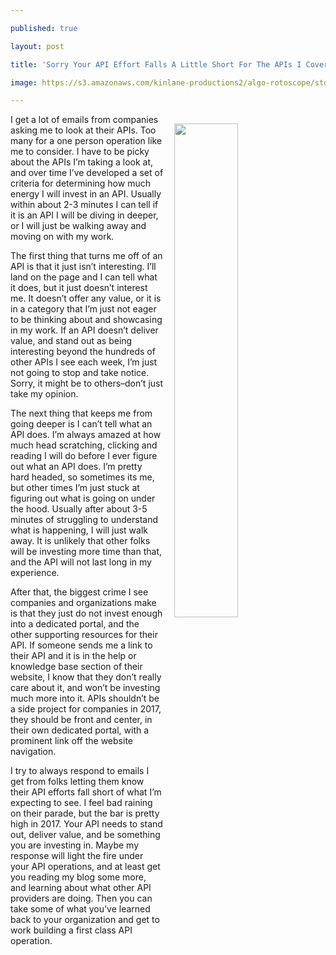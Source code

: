 ---
published: true
layout: post
title: 'Sorry Your API Effort Falls A Little Short For The APIs I Cover'
image: https://s3.amazonaws.com/kinlane-productions2/algo-rotoscope/stories/supreme-court-judgement.jpg
---

<p><img src="https://s3.amazonaws.com/kinlane-productions2/algo-rotoscope/stories/supreme-court-judgement.jpg" align="right" width="45%" style="padding: 15px;" />
<p>I get a lot of emails from companies asking me to look at their APIs. Too many for a one person operation like me to consider. I have to be picky about the APIs I’m taking a look at, and over time I’ve developed a set of criteria for determining how much energy I will invest in an API. Usually within about 2-3 minutes I can tell if it is an API I will be diving in deeper, or I will just be walking away and moving on with my work.

<p>The first thing that turns me off of an API is that it just isn’t interesting. I’ll land on the page and I can tell what it does, but it just doesn’t interest me. It doesn’t offer any value, or it is in a category that I’m just not eager to be thinking about and showcasing in my work. If an API doesn’t deliver value, and stand out as being interesting beyond the hundreds of other APIs I see each week, I’m just not going to stop and take notice. Sorry, it might be to others–don’t just take my opinion.

<p>The next thing that keeps me from going deeper is I can’t tell what an API does. I’m always amazed at how much head scratching, clicking and reading I will do before I ever figure out what an API does. I’m pretty hard headed, so sometimes its me, but other times I’m just stuck at figuring out what is going on under the hood. Usually after about 3-5 minutes of struggling to understand what is happening, I will just walk away. It is unlikely that other folks will be investing more time than that, and the API will not last long in my experience.

<p>After that, the biggest crime I see companies and organizations make is that they just do not invest enough into a dedicated portal, and the other supporting resources for their API. If someone sends me a link to their API and it is in the help or knowledge base section of their website, I know that they don’t really care about it, and won’t be investing much more into it. APIs shouldn’t be a side project for companies in 2017, they should be front and center, in their own dedicated portal, with a prominent link off the website navigation.

<p>I try to always respond to emails I get from folks letting them know their API efforts fall short of what I’m expecting to see. I feel bad raining on their parade, but the bar is pretty high in 2017. Your API needs to stand out, deliver value, and be something you are investing in. Maybe my response will light the fire under your API operations, and at least get you reading my blog some more, and learning about what other API providers are doing. Then you can take some of what you’ve learned back to your organization and get to work building a first class API operation.


